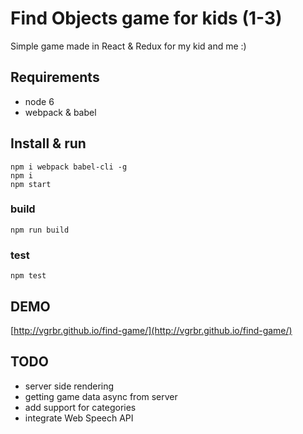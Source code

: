 # Find Objects game for kids (1-3)
Simple game made in React & Redux for my kid and me :)

## Requirements
- node 6
- webpack & babel

## Install & run
    npm i webpack babel-cli -g
    npm i
    npm start

### build
    npm run build

### test
    npm test

## DEMO
[http://vgrbr.github.io/find-game/](http://vgrbr.github.io/find-game/)

## TODO

- server side rendering
- getting game data async from server
- add support for categories
- integrate Web Speech API
